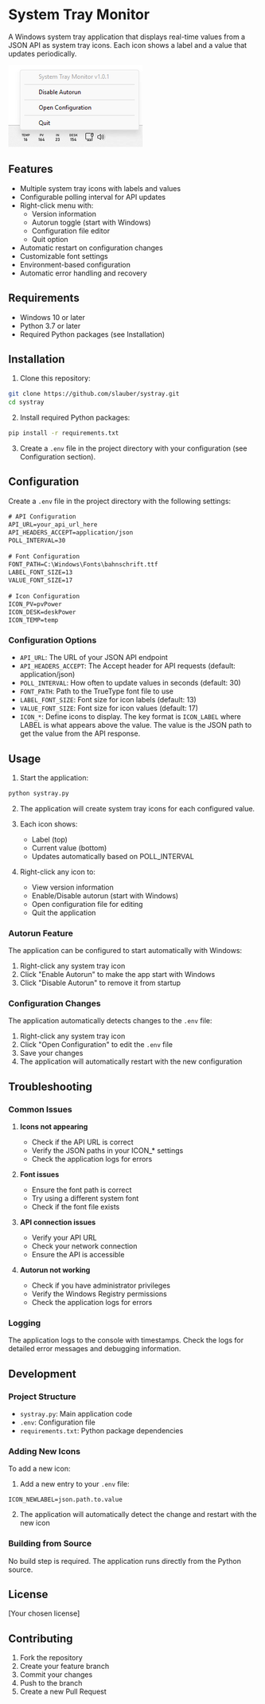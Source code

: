 # System Tray Monitor

A Windows system tray application that displays real-time values from a JSON API as system tray icons. Each icon shows a label and a value that updates periodically.

![System Tray Monitor Screenshot](assets/screenshot.png)

## Features

- Multiple system tray icons with labels and values
- Configurable polling interval for API updates
- Right-click menu with:
  - Version information
  - Autorun toggle (start with Windows)
  - Configuration file editor
  - Quit option
- Automatic restart on configuration changes
- Customizable font settings
- Environment-based configuration
- Automatic error handling and recovery

## Requirements

- Windows 10 or later
- Python 3.7 or later
- Required Python packages (see Installation)

## Installation

1. Clone this repository:
```bash
git clone https://github.com/slauber/systray.git
cd systray
```

2. Install required Python packages:
```bash
pip install -r requirements.txt
```

3. Create a `.env` file in the project directory with your configuration (see Configuration section).

## Configuration

Create a `.env` file in the project directory with the following settings:

```env
# API Configuration
API_URL=your_api_url_here
API_HEADERS_ACCEPT=application/json
POLL_INTERVAL=30

# Font Configuration
FONT_PATH=C:\Windows\Fonts\bahnschrift.ttf
LABEL_FONT_SIZE=13
VALUE_FONT_SIZE=17

# Icon Configuration
ICON_PV=pvPower
ICON_DESK=deskPower
ICON_TEMP=temp
```

### Configuration Options

- `API_URL`: The URL of your JSON API endpoint
- `API_HEADERS_ACCEPT`: The Accept header for API requests (default: application/json)
- `POLL_INTERVAL`: How often to update values in seconds (default: 30)
- `FONT_PATH`: Path to the TrueType font file to use
- `LABEL_FONT_SIZE`: Font size for icon labels (default: 13)
- `VALUE_FONT_SIZE`: Font size for icon values (default: 17)
- `ICON_*`: Define icons to display. The key format is `ICON_LABEL` where LABEL is what appears above the value. The value is the JSON path to get the value from the API response.

## Usage

1. Start the application:
```bash
python systray.py
```

2. The application will create system tray icons for each configured value.

3. Each icon shows:
   - Label (top)
   - Current value (bottom)
   - Updates automatically based on POLL_INTERVAL

4. Right-click any icon to:
   - View version information
   - Enable/Disable autorun (start with Windows)
   - Open configuration file for editing
   - Quit the application

### Autorun Feature

The application can be configured to start automatically with Windows:
1. Right-click any system tray icon
2. Click "Enable Autorun" to make the app start with Windows
3. Click "Disable Autorun" to remove it from startup

### Configuration Changes

The application automatically detects changes to the `.env` file:
1. Right-click any system tray icon
2. Click "Open Configuration" to edit the `.env` file
3. Save your changes
4. The application will automatically restart with the new configuration

## Troubleshooting

### Common Issues

1. **Icons not appearing**
   - Check if the API URL is correct
   - Verify the JSON paths in your ICON_* settings
   - Check the application logs for errors

2. **Font issues**
   - Ensure the font path is correct
   - Try using a different system font
   - Check if the font file exists

3. **API connection issues**
   - Verify your API URL
   - Check your network connection
   - Ensure the API is accessible

4. **Autorun not working**
   - Check if you have administrator privileges
   - Verify the Windows Registry permissions
   - Check the application logs for errors

### Logging

The application logs to the console with timestamps. Check the logs for detailed error messages and debugging information.

## Development

### Project Structure

- `systray.py`: Main application code
- `.env`: Configuration file
- `requirements.txt`: Python package dependencies

### Adding New Icons

To add a new icon:

1. Add a new entry to your `.env` file:
```env
ICON_NEWLABEL=json.path.to.value
```

2. The application will automatically detect the change and restart with the new icon

### Building from Source

No build step is required. The application runs directly from the Python source.

## License

[Your chosen license]

## Contributing

1. Fork the repository
2. Create your feature branch
3. Commit your changes
4. Push to the branch
5. Create a new Pull Request 